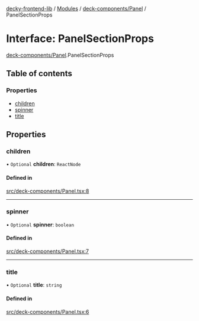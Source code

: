 [decky-frontend-lib](../README.md) / [Modules](../modules.md) / [deck-components/Panel](../modules/deck_components_Panel.md) / PanelSectionProps

# Interface: PanelSectionProps

[deck-components/Panel](../modules/deck_components_Panel.md).PanelSectionProps

## Table of contents

### Properties

- [children](deck_components_Panel.PanelSectionProps.md#children)
- [spinner](deck_components_Panel.PanelSectionProps.md#spinner)
- [title](deck_components_Panel.PanelSectionProps.md#title)

## Properties

### children

• `Optional` **children**: `ReactNode`

#### Defined in

[src/deck-components/Panel.tsx:8](https://github.com/SteamDeckHomebrew/decky-frontend-lib/blob/58b69f0/src/deck-components/Panel.tsx#L8)

___

### spinner

• `Optional` **spinner**: `boolean`

#### Defined in

[src/deck-components/Panel.tsx:7](https://github.com/SteamDeckHomebrew/decky-frontend-lib/blob/58b69f0/src/deck-components/Panel.tsx#L7)

___

### title

• `Optional` **title**: `string`

#### Defined in

[src/deck-components/Panel.tsx:6](https://github.com/SteamDeckHomebrew/decky-frontend-lib/blob/58b69f0/src/deck-components/Panel.tsx#L6)
